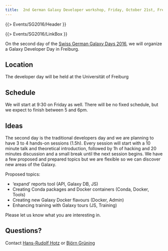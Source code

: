 ```yaml
---
title:  2nd German Galaxy Developer workshop, Friday, October 21st, Freiburg 
---
```

{{> Events/SG2016/Header }}

{{> Events/SG2016/LinkBox }}



On the second day of the [Swiss German Galaxy Days 2016](/src/events/sg2016/index.md), we will organize a Galaxy Developer Day in Freiburg.


## Location

The developer day will be held at the Universität of Freiburg

## Schedule

We will start at 9:30 on Friday as well. There will be no fixed schedule, 
but we expect to finish between 5 and 6pm.

## Ideas

The second day is the traditional developers day and we are planning to
have 3 to 4 hands-on sessions (1.5h). Every session will start with a 10
minute talk and theoretical introduction, followed by 1h of hacking and
20 minutes discussion and a small break until the next session begins.
We have a few proposed and prepared topics but we are flexible so we can
discover new areas of the Galaxy.

Proposed topics:
* ‘expand’ reports tool (API, Galaxy DB, JS)
* Creating Conda packages and Docker containers (Conda, Docker, Tools)
* Creating new Galaxy Docker flavours (Docker, Admin)
* Enhancing training with Galaxy tours (JS, Training)

Please let us know what you are interesting in.


## Questions?

Contact [Hans-Rudolf Hotz](/src/people/hansrudolf-hotz/index.md) or [Björn Grüning](/src/people/bjoern-gruening/index.md)
